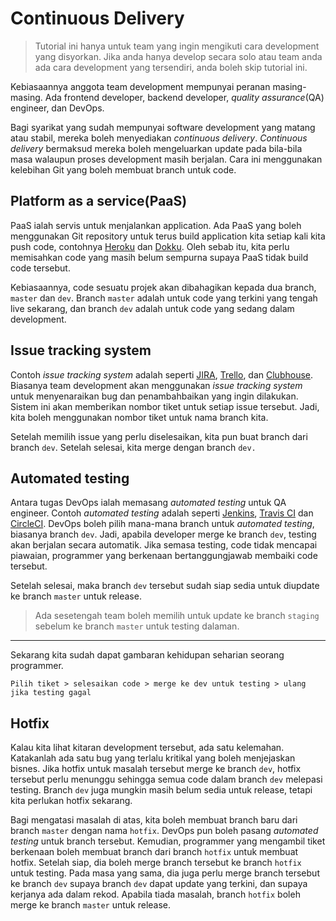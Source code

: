 # Continuous Delivery

> Tutorial ini hanya untuk team yang ingin mengikuti cara development yang
> disyorkan. Jika anda hanya develop secara solo atau team anda ada cara
> development yang tersendiri, anda boleh skip tutorial ini.

Kebiasaannya anggota team development mempunyai peranan masing-masing. Ada
frontend developer, backend developer, *quality assurance*(QA) engineer, dan
DevOps.

Bagi syarikat yang sudah mempunyai software development yang matang atau stabil,
mereka boleh menyediakan *continuous delivery*. *Continuous delivery* bermaksud
mereka boleh mengeluarkan update pada bila-bila masa walaupun proses development
masih berjalan. Cara ini menggunakan kelebihan Git yang boleh membuat branch
untuk code.

## Platform as a service(PaaS)

PaaS ialah servis untuk menjalankan application. Ada PaaS yang boleh menggunakan
Git repository untuk terus build application kita setiap kali kita push code,
contohnya [Heroku](https://www.heroku.com/) dan
[Dokku](http://dokku.viewdocs.io/dokku/). Oleh sebab itu, kita perlu memisahkan
code yang masih belum sempurna supaya PaaS tidak build code tersebut.

Kebiasaannya, code sesuatu projek akan dibahagikan kepada dua branch, `master`
dan `dev`. Branch `master` adalah untuk code yang terkini yang tengah live
sekarang, dan branch `dev` adalah untuk code yang sedang dalam development.

## Issue tracking system

Contoh *issue tracking system* adalah seperti
[JIRA](https://www.atlassian.com/software/jira), [Trello](https://trello.com/),
dan [Clubhouse](https://clubhouse.io/). Biasanya team development akan
menggunakan *issue tracking system* untuk menyenaraikan bug dan penambahbaikan
yang ingin dilakukan. Sistem ini akan memberikan nombor tiket untuk setiap issue
tersebut. Jadi, kita boleh menggunakan nombor tiket untuk nama branch kita.

Setelah memilih issue yang perlu diselesaikan, kita pun buat branch dari branch
`dev`. Setelah selesai, kita merge dengan branch `dev.`

## Automated testing

Antara tugas DevOps ialah memasang *automated testing* untuk QA engineer. Contoh
*automated testing* adalah seperti [Jenkins](https://jenkins.io/), [Travis
CI](https://travis-ci.org/) dan [CircleCI](https://circleci.com/). DevOps boleh
pilih mana-mana branch untuk *automated testing*, biasanya branch `dev`. Jadi,
apabila developer merge ke branch `dev`, testing akan berjalan secara automatik.
Jika semasa testing, code tidak mencapai piawaian, programmer yang berkenaan
bertanggungjawab membaiki code tersebut.

Setelah selesai, maka branch `dev` tersebut sudah siap sedia untuk diupdate ke
branch `master` untuk release.

> Ada sesetengah team boleh memilih untuk update ke branch `staging` sebelum ke
> branch `master` untuk testing dalaman.

----

Sekarang kita sudah dapat gambaran kehidupan seharian seorang programmer.

```
Pilih tiket > selesaikan code > merge ke dev untuk testing > ulang jika testing gagal
```

## Hotfix

Kalau kita lihat kitaran development tersebut, ada satu kelemahan. Katakanlah
ada satu bug yang terlalu kritikal yang boleh menjejaskan bisnes. Jika hotfix
untuk masalah tersebut merge ke branch `dev`, hotfix tersebut perlu menunggu
sehingga semua code dalam branch `dev` melepasi testing. Branch `dev` juga
mungkin masih belum sedia untuk release, tetapi kita perlukan hotfix sekarang.

Bagi mengatasi masalah di atas, kita boleh membuat branch baru dari branch
`master` dengan nama `hotfix`. DevOps pun boleh pasang *automated testing* untuk
branch tersebut. Kemudian, programmer yang mengambil tiket berkenaan boleh
membuat branch dari branch `hotfix` untuk membuat hotfix. Setelah siap, dia
boleh merge branch tersebut ke branch `hotfix` untuk testing. Pada masa yang
sama, dia juga perlu merge branch tersebut ke branch `dev` supaya branch `dev`
dapat update yang terkini, dan supaya kerjanya ada dalam rekod. Apabila tiada
masalah, branch `hotfix` boleh merge ke branch `master` untuk release.
